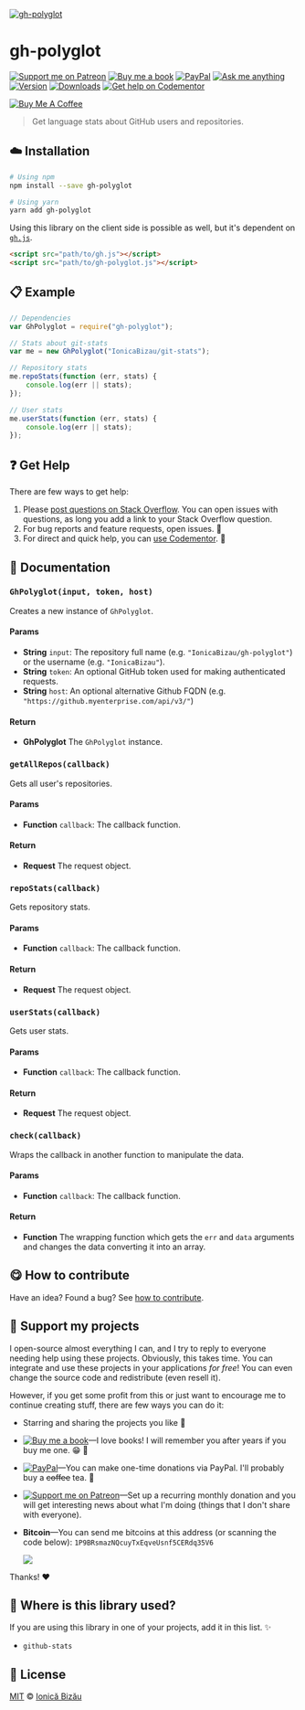<!-- Please do not edit this file. Edit the `blah` field in the `package.json` instead. If in doubt, open an issue. -->








[![gh-polyglot](http://i.imgur.com/wQ2eGDb.png)](#)











# gh-polyglot

 [![Support me on Patreon][badge_patreon]][patreon] [![Buy me a book][badge_amazon]][amazon] [![PayPal][badge_paypal_donate]][paypal-donations] [![Ask me anything](https://img.shields.io/badge/ask%20me-anything-1abc9c.svg)](https://github.com/IonicaBizau/ama) [![Version](https://img.shields.io/npm/v/gh-polyglot.svg)](https://www.npmjs.com/package/gh-polyglot) [![Downloads](https://img.shields.io/npm/dt/gh-polyglot.svg)](https://www.npmjs.com/package/gh-polyglot) [![Get help on Codementor](https://cdn.codementor.io/badges/get_help_github.svg)](https://www.codementor.io/johnnyb?utm_source=github&utm_medium=button&utm_term=johnnyb&utm_campaign=github)

<a href="https://www.buymeacoffee.com/H96WwChMy" target="_blank"><img src="https://www.buymeacoffee.com/assets/img/custom_images/yellow_img.png" alt="Buy Me A Coffee"></a>







> Get language stats about GitHub users and repositories.

















## :cloud: Installation

```sh
# Using npm
npm install --save gh-polyglot

# Using yarn
yarn add gh-polyglot
```








Using this library on the client side is possible as well, but it's dependent on [`gh.js`](https://github.com/IonicaBizau/gh.js).

```html
<script src="path/to/gh.js"></script>
<script src="path/to/gh-polyglot.js"></script>
```








## :clipboard: Example



```js
// Dependencies
var GhPolyglot = require("gh-polyglot");

// Stats about git-stats
var me = new GhPolyglot("IonicaBizau/git-stats");

// Repository stats
me.repoStats(function (err, stats) {
    console.log(err || stats);
});

// User stats
me.userStats(function (err, stats) {
    console.log(err || stats);
});
```











## :question: Get Help

There are few ways to get help:



 1. Please [post questions on Stack Overflow](https://stackoverflow.com/questions/ask). You can open issues with questions, as long you add a link to your Stack Overflow question.
 2. For bug reports and feature requests, open issues. :bug:
 3. For direct and quick help, you can [use Codementor](https://www.codementor.io/johnnyb). :rocket:





## :memo: Documentation


### `GhPolyglot(input, token, host)`
Creates a new instance of `GhPolyglot`.

#### Params

- **String** `input`: The repository full name (e.g. `"IonicaBizau/gh-polyglot"`) or the username (e.g. `"IonicaBizau"`).
- **String** `token`: An optional GitHub token used for making authenticated requests.
- **String** `host`: An optional alternative Github FQDN (e.g. `"https://github.myenterprise.com/api/v3/"`)

#### Return
- **GhPolyglot** The `GhPolyglot` instance.

### `getAllRepos(callback)`
Gets all user's repositories.

#### Params

- **Function** `callback`: The callback function.

#### Return
- **Request** The request object.

### `repoStats(callback)`
Gets repository stats.

#### Params

- **Function** `callback`: The callback function.

#### Return
- **Request** The request object.

### `userStats(callback)`
Gets user stats.

#### Params

- **Function** `callback`: The callback function.

#### Return
- **Request** The request object.

### `check(callback)`
Wraps the callback in another function to manipulate the data.

#### Params

- **Function** `callback`: The callback function.

#### Return
- **Function** The wrapping function which gets the `err` and `data` arguments and changes the data converting it into an array.














## :yum: How to contribute
Have an idea? Found a bug? See [how to contribute][contributing].


## :sparkling_heart: Support my projects
I open-source almost everything I can, and I try to reply to everyone needing help using these projects. Obviously,
this takes time. You can integrate and use these projects in your applications *for free*! You can even change the source code and redistribute (even resell it).

However, if you get some profit from this or just want to encourage me to continue creating stuff, there are few ways you can do it:


 - Starring and sharing the projects you like :rocket:
 - [![Buy me a book][badge_amazon]][amazon]—I love books! I will remember you after years if you buy me one. :grin: :book:
 - [![PayPal][badge_paypal]][paypal-donations]—You can make one-time donations via PayPal. I'll probably buy a ~~coffee~~ tea. :tea:
 - [![Support me on Patreon][badge_patreon]][patreon]—Set up a recurring monthly donation and you will get interesting news about what I'm doing (things that I don't share with everyone).
 - **Bitcoin**—You can send me bitcoins at this address (or scanning the code below): `1P9BRsmazNQcuyTxEqveUsnf5CERdq35V6`

    ![](https://i.imgur.com/z6OQI95.png)


Thanks! :heart:
















## :dizzy: Where is this library used?
If you are using this library in one of your projects, add it in this list. :sparkles:

 - `github-stats`











## :scroll: License

[MIT][license] © [Ionică Bizău][website]






[license]: /LICENSE
[website]: https://ionicabizau.net
[contributing]: /CONTRIBUTING.md
[docs]: /DOCUMENTATION.md
[badge_patreon]: https://ionicabizau.github.io/badges/patreon.svg
[badge_amazon]: https://ionicabizau.github.io/badges/amazon.svg
[badge_paypal]: https://ionicabizau.github.io/badges/paypal.svg
[badge_paypal_donate]: https://ionicabizau.github.io/badges/paypal_donate.svg
[patreon]: https://www.patreon.com/ionicabizau
[amazon]: http://amzn.eu/hRo9sIZ
[paypal-donations]: https://www.paypal.com/cgi-bin/webscr?cmd=_s-xclick&hosted_button_id=RVXDDLKKLQRJW
